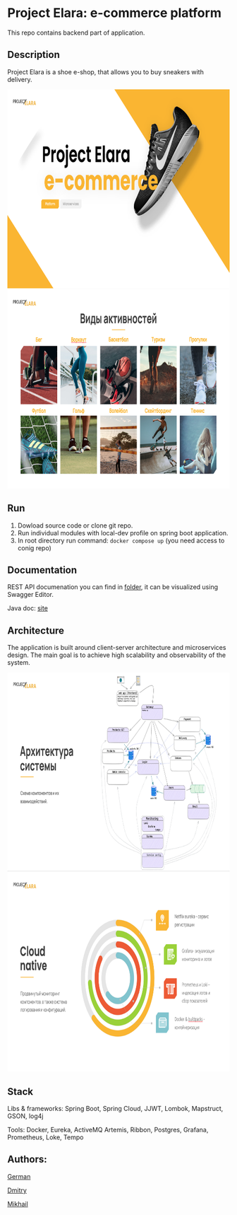 # Project Elara: e-commerce platform

This repo contains backend part of application.

## Description

Project Elara is a shoe e-shop, that allows you to buy sneakers with delivery.

<!-- pictures from presentation (intro) -->

<img src="images/slide_1.png" alt="Intro" style="height: 450px; width:800px;"/>
<br>
<img src="images/slide_2.png" alt="Sports" style="height: 450px; width:800px;"/>

## Run

1. Dowload source code or clone git repo.
2. Run individual modules with local-dev profile on spring boot application.
3. In root directory run command: `docker compose up` (you need access to conig repo)
   
## Documentation

REST API documenation you can find in [folder](openapi/api-docs/), it can be visualized using Swagger Editor.

Java doc: [site]([docs/index.html](https://germandilio.github.io/project-elara/))

## Architecture

The application is built around client-server architecture and microservices design. The main goal is to achieve high scalability and observability of the system.

<!-- pictures from presentation (arch) -->

<img src="images/slide_3.png" alt="Intro" style="height: 450px; width:800px;"/>
<br>
<img src="images/slide_4.png" alt="Intro" style="height: 450px; width:800px;"/>

## Stack

Libs & frameworks:
Spring Boot, Spring Cloud, JJWT, Lombok, Mapstruct, GSON, log4j

Tools:
Docker, Eureka, ActiveMQ Artemis, Ribbon, Postgres, Grafana, Prometheus, Loke, Tempo


## Authors:
[German](https://github.com/germandilio)

[Dmitry](https://github.com/lemon-doge)

[Mikhail](https://github.com/Michaelkh20)
